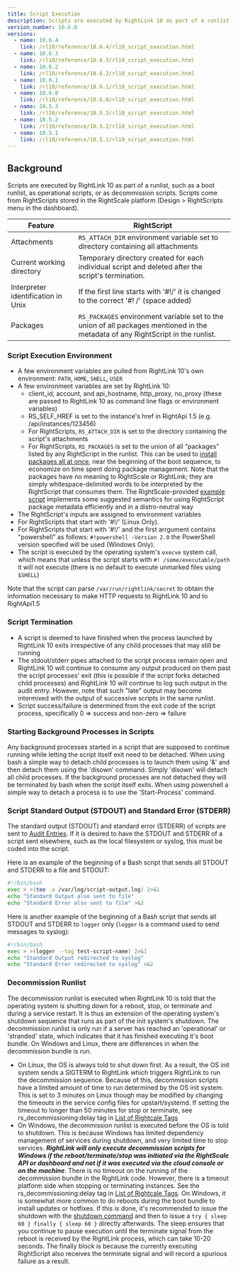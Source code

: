 ```yaml
---
title: Script Execution
description: Scripts are executed by RightLink 10 as part of a runlist, such as a boot runlist or as operational scripts.
version_number: 10.6.0
versions:
  - name: 10.6.4
    link: /rl10/reference/10.6.4/rl10_script_execution.html
  - name: 10.6.3
    link: /rl10/reference/10.6.3/rl10_script_execution.html
  - name: 10.6.2
    link: /rl10/reference/10.6.2/rl10_script_execution.html
  - name: 10.6.1
    link: /rl10/reference/10.6.1/rl10_script_execution.html
  - name: 10.6.0
    link: /rl10/reference/10.6.0/rl10_script_execution.html
  - name: 10.5.3
    link: /rl10/reference/10.5.3/rl10_script_execution.html
  - name: 10.5.2
    link: /rl10/reference/10.5.2/rl10_script_execution.html
  - name: 10.5.1
    link: /rl10/reference/10.5.1/rl10_script_execution.html
---
```


## Background

Scripts are executed by RightLink 10 as part of a runlist, such as a boot runlist, as operational scripts, or as decommission scripts. Scripts come from RightScripts stored in the RightScale platform (Design > RightScripts menu in the dashboard).

Feature | RightScript |
------- | ---------------------------------- |
Attachments |	`RS_ATTACH_DIR` environment variable set to directory containing all attachments |
Current working directory |	Temporary directory created for each individual script and deleted after the script's termination. |
Interpreter identification in Unix | If the first line starts with '#!/' it is changed to the correct '#! /' (space added) |
Packages |  `RS_PACKAGES` environment variable set to the union of all packages mentioned in the metadata of any RightScript in the runlist. |

### Script Execution Environment

* A few environment variables are pulled from RightLink 10's own environment: `PATH`, `HOME`, `SHELL`, `USER`
* A few environment variables are set by RightLink 10:
    * client_id, account, and api_hostname, http_proxy, no_proxy (these are passed to RightLink 10 as command line flags or environment variables)
    * RS_SELF_HREF is set to the instance's href in RightApi 1.5 (e.g. /api/instances/123456)
    * For RightScripts, `RS_ATTACH_DIR` is set to the directory containing the script's attachments
    * For RightScripts, `RS_PACKAGES` is set to the union of all "packages" listed by any RightScript in the runlist. This can be used to [install packages all at once](https://github.com/rightscale/rightlink_scripts/blob/master/rll-examples/install-packages.sh), near the beginning of the boot sequence, to economize on time spent doing package management. Note that the packages have no meaning to RightScale or RightLink; they are simply whitespace-delimited words to be interpreted by the RightScript that consumes them. The RightScale-provided [example script](https://github.com/rightscale/rightlink_scripts/blob/master/rll-examples/install-packages.sh) implements some suggested semantics for using RightScript package metadata efficiently and in a distro-neutral way
* The RightScript's inputs are assigned to environment variables
* For RightScripts that start with '#!/' (Linux Only).
* For RightScripts that start with '#!/' and the first arrgument contains "powershell" as follows: `#!powershell -Version 2.0` the PowerShell version specified will be used (Windows Only).
* The script is executed by the operating system's `execve` system call, which means that unless the script starts with `#! /some/executable/path` it will not execute (there is no default to execute unmarked files using `$SHELL`)

Note that the script can parse `/var/run/rightlink/secret` to obtain the information necessary to make HTTP requests to RightLink 10 and to RightApi1.5

### Script Termination

* A script is deemed to have finished when the process launched by RightLink 10 exits irrespective of any child processes that may still be running
* The stdout/stderr pipes attached to the script process remain open and RightLink 10 will continue to consume any output produced on them past the script processes' exit (this is possible if the script forks detached child processes) and RightLink 10 will continue to log such output in the audit entry. However, note that such "late" output may become intermixed with the output of successive scripts in the same runlist.
* Script success/failure is determined from the exit code of the script process, specifically 0 => success and non-zero => failure

### Starting Background Processes in Scripts

Any background processes started in a script that are supposed to continue running while letting the script itself exit need to be detached. When using bash a simple way to detach child processes is to launch them using '&' and then detach them using the 'disown' command. Simply 'disown' will detach all child processes. If the background processes are not detached they will be terminated by bash when the script itself exits.  When using powershell a simple way to detach a process is to use the 'Start-Process' command.

### Script Standard Output (STDOUT) and Standard Error (STDERR)

The standard output (STDOUT) and standard error (STDERR) of scripts are sent to [Audit Entries](/cm/dashboard/reports/audit_entries/). If it is desired to have the STDOUT and STDERR of a script sent elsewhere, such as the local filesystem or syslog, this must be coded into the script.

Here is an example of the beginning of a Bash script that sends all STDOUT and STDERR to a file and STDOUT:

~~~ bash
#!/bin/bash
exec > >(tee -a /var/log/script-output.log) 2>&1
echo "Standard Output also sent to file"
echo "Standard Error also sent to file" >&2
~~~

Here is another example of the beginning of a Bash script that sends all STDOUT and STDERR to `logger` only (`logger` is a command used to send messages to syslog):

~~~ bash
#!/bin/bash
exec > >(logger --tag test-script-name) 2>&1
echo "Standard Output redirected to syslog"
echo "Standard Error redirected to syslog" >&2
~~~

### Decommission Runlist

The decommission runlist is executed when RightLink 10 is told that the operating system is shutting down for a reboot, stop, or terminate and during a service restart. It is thus an extension of the operating system's shutdown sequence that runs as part of the init system's shutdown. The decommission runlist is only run if a server has reached an 'operational' or 'stranded' state, which indicates that it has finished executing it's boot bundle. On Windows and Linux, there are differences in when the decommission bundle is run.
  * On Linux, the OS is always told to shut down first. As a result, the OS init system sends a SIGTERM to RightLink which triggers RightLink to run the decommission sequence. Because of this, decommission scripts have a limited amount of time to run determined by the OS init system. This is set to 3 minutes on Linux though may be modified by changing the timeouts in the service config files for upstart/systemd. If setting the timeout to longer than 50 minutes for stop or terminate, see rs_decommissioning:delay tag in [List of Rightcale Tags](/cm/ref/list_of_rightscale_tags.html)
  * On Windows, the decommission runlist is executed before the OS is told to shutdown. This is because Windows has limited dependency management of services during shutdown, and very limited time to stop services. _**RightLink will only execute decommission scripts for Windows if the reboot/terminate/stop was initiated via the RightScale API or dashboard and not if it was executed via the cloud console or on the machine**_. There is no timeout on the running of the decommission bundle in the RightLink code. However, there is a timeout platform side when stopping or terminating instances. See the rs_decommissioning:delay tag in [List of Rightcale Tags](/cm/ref/list_of_rightscale_tags.html). On Windows, it is somewhat more common to do reboots during the boot bundle to install updates or hotfixes. If this is done, it's recommended to issue the shutdown with the <a nocheck href='https://technet.microsoft.com/en-us/library/bb491003.aspx'>shutdown command</a> and then to issue a `try { sleep 60 } finally { sleep 60 }` directly afterwards. The sleep ensures that you continue to pause execution until the terminate signal from the reboot is received by the RightLink process, which can take 10-20 seconds. The finally block is because the currently executing RightScript also receives the terminate signal and will record a spurious failure as a result.
